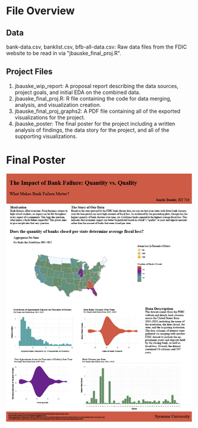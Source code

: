 # File Overview <br/>
## Data <br/>
bank-data.csv, banklist.csv, bfb-all-data.csv: Raw data files from the FDIC website to be read in via "jbauske_final_proj.R". <br/>
## Project Files
1. jbauske_wip_report: A proposal report describing the data sources, project goals, and initial EDA on the combined data. <br/>
2. jbauske_final_proj.R: R file containing the code for data merging, analysis, and visualization creation. <br/>
2. jbauske_final_proj_graphs2: A PDF file containing all of the exported visualizations for the project. <br/>
2. jbauske_poster: The final poster for the project including a written analysis of findings, the data story for the project, and all of the supporting visualizations. <br/>
# Final Poster <br/>
![Final Poster](Images/jbauske_poster_jpg.jpg)
